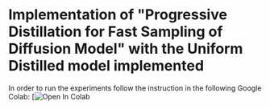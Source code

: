 # Implementation of "Progressive Distillation for Fast Sampling of Diffusion Model" with the Uniform Distilled model implemented

In order to run the experiments follow the instruction in the following Google Colab:
[![Open In Colab](https://colab.research.google.com/drive/1R01_CbCNRlVGdpoRhVjQaoZQiytBTh8H#scrollTo=z7G00NX04EWK)




